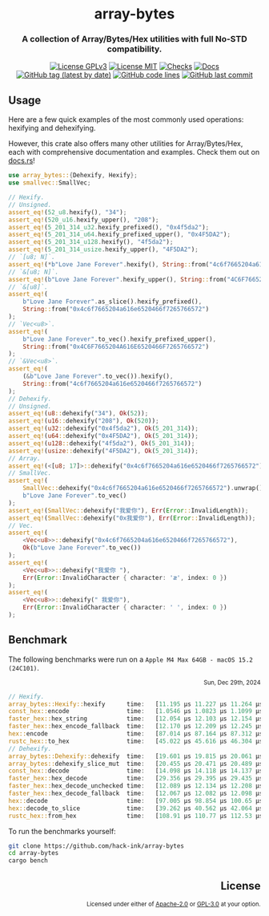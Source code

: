 <div align="center">

# array-bytes
### A collection of Array/Bytes/Hex utilities with full No-STD compatibility.

[![License GPLv3](https://img.shields.io/badge/License-GPLv3-blue.svg)](https://www.gnu.org/licenses/gpl-3.0)
[![License MIT](https://img.shields.io/badge/License-MIT-blue.svg)](https://opensource.org/licenses/MIT)
[![Checks](https://github.com/hack-ink/array-bytes/actions/workflows/checks.yml/badge.svg?branch=main)](https://github.com/hack-ink/array-bytes/actions/workflows/checks.yml)
[![Docs](https://img.shields.io/docsrs/array-bytes)](https://docs.rs/array-bytes)
[![GitHub tag (latest by date)](https://img.shields.io/github/v/tag/hack-ink/array-bytes)](https://github.com/hack-ink/array-bytes/tags)
[![GitHub code lines](https://tokei.rs/b1/github/hack-ink/array-bytes)](https://github.com/hack-ink/array-bytes)
[![GitHub last commit](https://img.shields.io/github/last-commit/hack-ink/array-bytes?color=red&style=plastic)](https://github.com/hack-ink/array-bytes)
</div>


## Usage
Here are a few quick examples of the most commonly used operations: hexifying and dehexifying.

However, this crate also offers many other utilities for Array/Bytes/Hex, each with comprehensive documentation and examples. Check them out on [docs.rs](https://docs.rs/array-bytes)!

```rs
use array_bytes::{Dehexify, Hexify};
use smallvec::SmallVec;

// Hexify.
// Unsigned.
assert_eq!(52_u8.hexify(), "34");
assert_eq!(520_u16.hexify_upper(), "208");
assert_eq!(5_201_314_u32.hexify_prefixed(), "0x4f5da2");
assert_eq!(5_201_314_u64.hexify_prefixed_upper(), "0x4F5DA2");
assert_eq!(5_201_314_u128.hexify(), "4f5da2");
assert_eq!(5_201_314_usize.hexify_upper(), "4F5DA2");
// `[u8; N]`.
assert_eq!(*b"Love Jane Forever".hexify(), String::from("4c6f7665204a616e6520466f7265766572"));
// `&[u8; N]`.
assert_eq!(b"Love Jane Forever".hexify_upper(), String::from("4C6F7665204A616E6520466F7265766572"));
// `&[u8]`.
assert_eq!(
	b"Love Jane Forever".as_slice().hexify_prefixed(),
	String::from("0x4c6f7665204a616e6520466f7265766572")
);
// `Vec<u8>`.
assert_eq!(
	b"Love Jane Forever".to_vec().hexify_prefixed_upper(),
	String::from("0x4C6F7665204A616E6520466F7265766572")
);
// `&Vec<u8>`.
assert_eq!(
	(&b"Love Jane Forever".to_vec()).hexify(),
	String::from("4c6f7665204a616e6520466f7265766572")
);
// Dehexify.
// Unsigned.
assert_eq!(u8::dehexify("34"), Ok(52));
assert_eq!(u16::dehexify("208"), Ok(520));
assert_eq!(u32::dehexify("0x4f5da2"), Ok(5_201_314));
assert_eq!(u64::dehexify("0x4F5DA2"), Ok(5_201_314));
assert_eq!(u128::dehexify("4f5da2"), Ok(5_201_314));
assert_eq!(usize::dehexify("4F5DA2"), Ok(5_201_314));
// Array.
assert_eq!(<[u8; 17]>::dehexify("0x4c6f7665204a616e6520466f7265766572"), Ok(*b"Love Jane Forever"));
// SmallVec.
assert_eq!(
	SmallVec::dehexify("0x4c6f7665204a616e6520466f7265766572").unwrap().into_vec(),
	b"Love Jane Forever".to_vec()
);
assert_eq!(SmallVec::dehexify("我爱你"), Err(Error::InvalidLength));
assert_eq!(SmallVec::dehexify("0x我爱你"), Err(Error::InvalidLength));
// Vec.
assert_eq!(
	<Vec<u8>>::dehexify("0x4c6f7665204a616e6520466f7265766572"),
	Ok(b"Love Jane Forever".to_vec())
);
assert_eq!(
	<Vec<u8>>::dehexify("我爱你 "),
	Err(Error::InvalidCharacter { character: 'æ', index: 0 })
);
assert_eq!(
	<Vec<u8>>::dehexify(" 我爱你"),
	Err(Error::InvalidCharacter { character: ' ', index: 0 })
);
```

## Benchmark
The following benchmarks were run on a `Apple M4 Max 64GB - macOS 15.2 (24C101)`.

<div align="right"><sub>Sun, Dec 29th, 2024</sub></div>

```rs
// Hexify.
array_bytes::Hexify::hexify      time:   [11.195 µs 11.227 µs 11.264 µs]
const_hex::encode                time:   [1.0546 µs 1.0823 µs 1.1099 µs]
faster_hex::hex_string           time:   [12.054 µs 12.103 µs 12.154 µs]
faster_hex::hex_encode_fallback  time:   [12.170 µs 12.209 µs 12.245 µs]
hex::encode                      time:   [87.014 µs 87.164 µs 87.312 µs]
rustc_hex::to_hex                time:   [45.022 µs 45.616 µs 46.304 µs]
// Dehexify.
array_bytes::Dehexify::dehexify  time:   [19.601 µs 19.815 µs 20.061 µs]
array_bytes::dehexify_slice_mut  time:   [20.455 µs 20.471 µs 20.489 µs]
const_hex::decode                time:   [14.098 µs 14.118 µs 14.137 µs]
faster_hex::hex_decode           time:   [29.356 µs 29.395 µs 29.435 µs]
faster_hex::hex_decode_unchecked time:   [12.089 µs 12.134 µs 12.208 µs]
faster_hex::hex_decode_fallback  time:   [12.067 µs 12.082 µs 12.098 µs]
hex::decode                      time:   [97.005 µs 98.854 µs 100.65 µs]
hex::decode_to_slice             time:   [39.262 µs 40.562 µs 42.064 µs]
rustc_hex::from_hex              time:   [108.91 µs 110.77 µs 112.53 µs]
```

To run the benchmarks yourself:
```sh
git clone https://github.com/hack-ink/array-bytes
cd array-bytes
cargo bench
```

<div align="right">

## License
<sup>Licensed under either of <a href="LICENSE-APACHE">Apache-2.0</a> or <a href="LICENSE-GPL3">GPL-3.0</a> at your option.</sup>
</div>

